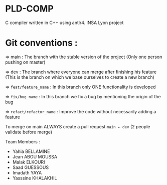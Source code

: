 # PLD-COMP

C compiler written in C++ using antlr4. 
INSA Lyon project

# Git conventions :

⇒ main : The branch with the stable version of the project (Only one person pushing on master)

⇒ dev : The branch where everyone can merge after finishing his feature (This is the branch on which we base ourselves to create a new branch)

⇒ `feat/feature_name` : In this branch only ONE functionality is developed

⇒ `fix/bug_name` : In this branch we fix a bug by mentioning the origin of the bug

⇒ `refact/refactor_name` : Improve the code without necessarily adding a feature

To merge on main ALWAYS create a pull request `main ← dev` (2 people validate before merge)

Team Members :

- Yahia BELLAMINE
- Jean ABOU MOUSSA
- Malak ELKOURI
- Saad GUESSOUS
- Imadath YAYA
- Yasssine KHALAKHIL
